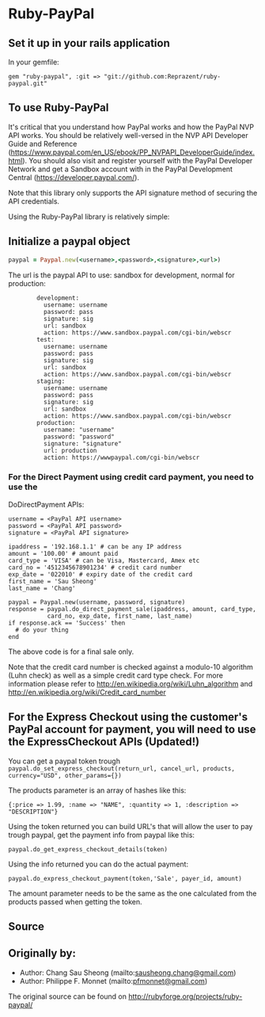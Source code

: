 # Ruby-PayPal

## Set it up in your rails application

In your gemfile:

`gem "ruby-paypal", :git => "git://github.com:Reprazent/ruby-paypal.git"`


## To use Ruby-PayPal

It's critical that you understand how PayPal works and how the PayPal NVP API
works. You should be relatively well-versed in the NVP API Developer Guide and
Reference (https://www.paypal.com/en_US/ebook/PP_NVPAPI_DeveloperGuide/index.html).
You should also visit and register yourself with the PayPal Developer Network
and get a Sandbox account with in the PayPal Development Central
(https://developer.paypal.com/).

Note that this library only supports the API signature method of securing the API credentials.

Using the Ruby-PayPal library is relatively simple:

## Initialize a paypal object

```ruby
paypal = Paypal.new(<username>,<password>,<signature>,<url>)
```
The url is the paypal API to use: sandbox for development, normal for production:

```
        development:
          username: username
          password: pass
          signature: sig
          url: sandbox
          action: https://www.sandbox.paypal.com/cgi-bin/webscr
        test:
          username: username
          password: pass
          signature: sig
          url: sandbox
          action: https://www.sandbox.paypal.com/cgi-bin/webscr
        staging:
          username: username
          password: pass
          signature: sig
          url: sandbox
          action: https://www.sandbox.paypal.com/cgi-bin/webscr
        production:
          username: "username"
          password: "password"
          signature: "signature"
          url: production
          action: https://wwwpaypal.com/cgi-bin/webscr
```

### For the Direct Payment using credit card payment, you need to use the
DoDirectPayment APIs:

	username = <PayPal API username>
	password = <PayPal API password>
	signature = <PayPal API signature>

	ipaddress = '192.168.1.1' # can be any IP address
	amount = '100.00' # amount paid
	card_type = 'VISA' # can be Visa, Mastercard, Amex etc
	card_no = '4512345678901234' # credit card number
	exp_date = '022010' # expiry date of the credit card
	first_name = 'Sau Sheong'
	last_name = 'Chang'

    paypal = Paypal.new(username, password, signature)
    response = paypal.do_direct_payment_sale(ipaddress, amount, card_type,
			   card_no, exp_date, first_name, last_name)
	if response.ack == 'Success' then
	  # do your thing
	end

The above code is for a final sale only.

Note that the credit card number is checked against a modulo-10 algorithm (Luhn check) as well as a simple credit card
type check. For more information please refer to http://en.wikipedia.org/wiki/Luhn_algorithm and
http://en.wikipedia.org/wiki/Credit_card_number

## For the Express Checkout using the customer's PayPal account for payment, you will need to use the ExpressCheckout APIs (Updated!)

You can get a paypal token trough `paypal.do_set_express_checkout(return_url, cancel_url, products, currency="USD", other_params={})`

The products parameter is an array of hashes like this:

`{:price => 1.99, :name => "NAME", :quantity => 1, :description => "DESCRIPTION"}`

Using the token returned you can build URL's that will allow the user to pay trough paypal, get the payment info from paypal like this:

`paypal.do_get_express_checkout_details(token)`

Using the info returned you can do the actual payment:

`paypal.do_express_checkout_payment(token,'Sale', payer_id, amount)`

The amount parameter needs to be the same as the one calculated from the products passed when getting the token.

## Source

## Originally by:

- Author:  Chang Sau Sheong  (mailto:sausheong.chang@gmail.com)
- Author:  Philippe F. Monnet (mailto:pfmonnet@gmail.com)

The original source can be found on http://rubyforge.org/projects/ruby-paypal/
